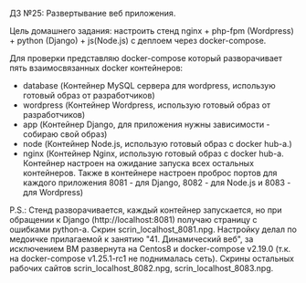 ДЗ №25: Развертывание веб приложения.

Цель домашнего задания: настроить стенд nginx + php-fpm (Wordpress) + python (Django) + js(Node.js) с деплоем через docker-compose.

Для проверки представляю docker-compose который разворачивает пять взаимосвязанных docker контейнеров:
 - database (Контейнер MySQL сервера для wordpress, использую готовый образ от разработчиков)
 - wordpress (Контейнер Wordpress, использую готовый образ от разработчиков)
 - app (Контейнер Django, для приложения нужны зависимости - собираю свой образ)
 - node (Контейнер Node.js, использую готовый образ с docker hub-а.)
 - nginx (Контейнер Nginx, использую готовый образ с docker hub-а. Контейнер настроен на ожидание запуска всех остальных контейнеров.
Также в контейнере настроен проброс портов для каждого приложения 8081 - для Django, 8082 - для Node.js и 8083 - для Wordpress)

P.S.: Стенд разворачивается, каждый контейнер запускается, но при обращении к Django (http://localhost:8081) получаю страницу с ошибками python-а. 
Скрин scrin_localhost_8081.npg. Настройку делал по медоичке прилагаемой к занятию "41. Динамический веб", за исключением ВМ развернута на Centos8 и
docker-compose v2.19.0 (т.к. на docker-compose v1.25.1-rc1 не поднималась сеть).
Скрины остальных рабочих сайтов scrin_localhost_8082.npg, scrin_localhost_8083.npg.
